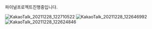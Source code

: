 파이널프로젝트진행중입니다.


![KakaoTalk_20211228_122710522](https://user-images.githubusercontent.com/86273541/147524906-8da19b49-19b4-4b88-8511-4f00b898a477.png)
![KakaoTalk_20211228_122646992](https://user-images.githubusercontent.com/86273541/147524935-3e581d8f-389a-45c1-9a39-e05741e243c0.png)
![KakaoTalk_20211228_122624846](https://user-images.githubusercontent.com/86273541/147524944-6d1f83d2-fc1e-4620-895b-95dabd448816.png)
